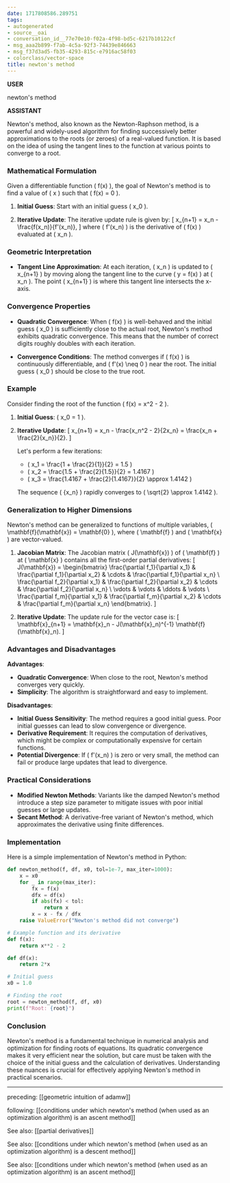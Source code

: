 ```yaml
---
date: 1717808586.289751
tags:
- autogenerated
- source__oai
- conversation_id__77e70e10-f02a-4f98-bd5c-6217b10122cf
- msg_aaa2b899-f7ab-4c5a-92f3-74439e846663
- msg_f37d3ad5-fb35-4293-815c-e7916ac58f03
- colorclass/vector-space
title: newton's method
---
```


**USER**

newton's method


**ASSISTANT**

Newton's method, also known as the Newton-Raphson method, is a powerful and widely-used algorithm for finding successively better approximations to the roots (or zeroes) of a real-valued function. It is based on the idea of using the tangent lines to the function at various points to converge to a root.

### Mathematical Formulation

Given a differentiable function \( f(x) \), the goal of Newton's method is to find a value of \( x \) such that \( f(x) = 0 \).

1. **Initial Guess**:
   Start with an initial guess \( x_0 \).

2. **Iterative Update**:
   The iterative update rule is given by:
   \[
   x_{n+1} = x_n - \frac{f(x_n)}{f'(x_n)},
   \]
   where \( f'(x_n) \) is the derivative of \( f(x) \) evaluated at \( x_n \).

### Geometric Interpretation

- **Tangent Line Approximation**: At each iteration, \( x_n \) is updated to \( x_{n+1} \) by moving along the tangent line to the curve \( y = f(x) \) at \( x_n \). The point \( x_{n+1} \) is where this tangent line intersects the x-axis.

### Convergence Properties

- **Quadratic Convergence**: When \( f(x) \) is well-behaved and the initial guess \( x_0 \) is sufficiently close to the actual root, Newton's method exhibits quadratic convergence. This means that the number of correct digits roughly doubles with each iteration.

- **Convergence Conditions**: The method converges if \( f(x) \) is continuously differentiable, and \( f'(x) \neq 0 \) near the root. The initial guess \( x_0 \) should be close to the true root.

### Example

Consider finding the root of the function \( f(x) = x^2 - 2 \).

1. **Initial Guess**: \( x_0 = 1 \).

2. **Iterative Update**:
   \[
   x_{n+1} = x_n - \frac{x_n^2 - 2}{2x_n} = \frac{x_n + \frac{2}{x_n}}{2}.
   \]

   Let's perform a few iterations:

   - \( x_1 = \frac{1 + \frac{2}{1}}{2} = 1.5 \)
   - \( x_2 = \frac{1.5 + \frac{2}{1.5}}{2} = 1.4167 \)
   - \( x_3 = \frac{1.4167 + \frac{2}{1.4167}}{2} \approx 1.4142 \)

   The sequence \( \{x_n\} \) rapidly converges to \( \sqrt{2} \approx 1.4142 \).

### Generalization to Higher Dimensions

Newton's method can be generalized to functions of multiple variables, \( \mathbf{f}(\mathbf{x}) = \mathbf{0} \), where \( \mathbf{f} \) and \( \mathbf{x} \) are vector-valued.

1. **Jacobian Matrix**:
   The Jacobian matrix \( J(\mathbf{x}) \) of \( \mathbf{f} \) at \( \mathbf{x} \) contains all the first-order partial derivatives:
   \[
   J(\mathbf{x}) = \begin{bmatrix}
   \frac{\partial f_1}{\partial x_1} & \frac{\partial f_1}{\partial x_2} & \cdots & \frac{\partial f_1}{\partial x_n} \\
   \frac{\partial f_2}{\partial x_1} & \frac{\partial f_2}{\partial x_2} & \cdots & \frac{\partial f_2}{\partial x_n} \\
   \vdots & \vdots & \ddots & \vdots \\
   \frac{\partial f_m}{\partial x_1} & \frac{\partial f_m}{\partial x_2} & \cdots & \frac{\partial f_m}{\partial x_n}
   \end{bmatrix}.
   \]

2. **Iterative Update**:
   The update rule for the vector case is:
   \[
   \mathbf{x}_{n+1} = \mathbf{x}_n - J(\mathbf{x}_n)^{-1} \mathbf{f}(\mathbf{x}_n).
   \]

### Advantages and Disadvantages

**Advantages**:
- **Quadratic Convergence**: When close to the root, Newton's method converges very quickly.
- **Simplicity**: The algorithm is straightforward and easy to implement.

**Disadvantages**:
- **Initial Guess Sensitivity**: The method requires a good initial guess. Poor initial guesses can lead to slow convergence or divergence.
- **Derivative Requirement**: It requires the computation of derivatives, which might be complex or computationally expensive for certain functions.
- **Potential Divergence**: If \( f'(x_n) \) is zero or very small, the method can fail or produce large updates that lead to divergence.

### Practical Considerations

- **Modified Newton Methods**: Variants like the damped Newton's method introduce a step size parameter to mitigate issues with poor initial guesses or large updates.
- **Secant Method**: A derivative-free variant of Newton's method, which approximates the derivative using finite differences.

### Implementation

Here is a simple implementation of Newton's method in Python:

```python
def newton_method(f, df, x0, tol=1e-7, max_iter=1000):
    x = x0
    for _ in range(max_iter):
        fx = f(x)
        dfx = df(x)
        if abs(fx) < tol:
            return x
        x = x - fx / dfx
    raise ValueError("Newton's method did not converge")

# Example function and its derivative
def f(x):
    return x**2 - 2

def df(x):
    return 2*x

# Initial guess
x0 = 1.0

# Finding the root
root = newton_method(f, df, x0)
print(f"Root: {root}")
```

### Conclusion

Newton's method is a fundamental technique in numerical analysis and optimization for finding roots of equations. Its quadratic convergence makes it very efficient near the solution, but care must be taken with the choice of the initial guess and the calculation of derivatives. Understanding these nuances is crucial for effectively applying Newton's method in practical scenarios.


---

preceding: [[geometric intuition of adamw]]  


following: [[conditions under which newton's method (when used as an optimization algorithm) is an ascent method]]

See also: [[partial derivatives]]


See also: [[conditions under which newton's method (when used as an optimization algorithm) is a descent method]]


See also: [[conditions under which newton's method (when used as an optimization algorithm) is an ascent method]]